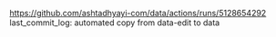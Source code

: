 https://github.com/ashtadhyayi-com/data/actions/runs/5128654292
last_commit_log: automated copy from data-edit to data